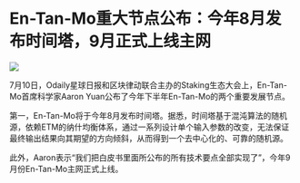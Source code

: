 # En-Tan-Mo重大节点公布：今年8月发布时间塔，9月正式上线主网


![](./md_image/news-pic29-1.jpg)

7月10日，Odaily星球日报和区块律动联合主办的Staking生态大会上，En-Tan-Mo首席科学家Aaron Yuan公布了今年下半年En-Tan-Mo的两个重要发展节点。

第一，En-Tan-Mo将于今年8月发布时间塔。据悉，时间塔基于混沌算法的随机源，依赖ETM的纳什均衡体系，通过一系列设计单个输入参数的改变，无法保证最终输出结果向其期望的方向倾斜，从而得到一个去中心化的、可靠的随机源。

此外，Aaron表示“我们把白皮书里面所公布的所有技术要点全部实现了”，今年9月份En-Tan-Mo主网正式上线。
